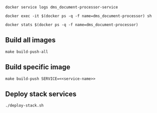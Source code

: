 ```shell
docker service logs dms_document-processor-service
```

```shell
docker exec -it $(docker ps -q -f name=dms_document-processor) sh
```

```shell
docker stats $(docker ps -q -f name=dms_document-processor)
```

## Build all images
```shell
make build-push-all
```

## Build specific image
```shell
make build-push SERVICE=<<service-name>>
```

## Deploy stack services
```shell
./deploy-stack.sh
```

